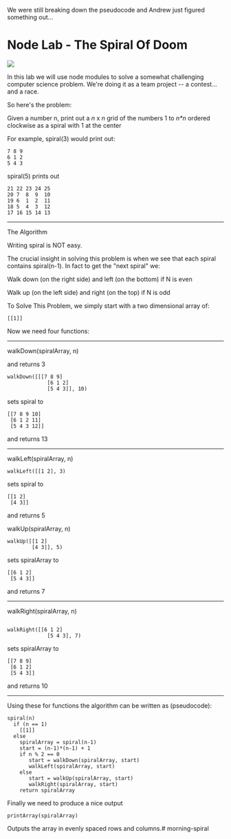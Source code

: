 We were still breaking down the pseudocode and Andrew just figured something out...

# Node Lab - The Spiral Of Doom

![](https://i.ytimg.com/vi/0lkjoTh1Gpk/maxresdefault.jpg)

In this lab we will use node modules to solve a somewhat challenging computer science problem. We're doing it as a team project -- a contest... and a race.

So here's the problem:

Given a number n, print out a _n_ x _n_ grid of the numbers 1 to _n*n_ ordered clockwise as a spiral with 1 at the center

For example, spiral(3) would print out:

```
7 8 9
6 1 2
5 4 3
```

spiral(5) prints out

```
21 22 23 24 25
20 7  8  9  10
19 6  1  2  11
18 5  4  3  12
17 16 15 14 13
```

---

The Algorithm

Writing spiral is NOT easy.

The crucial insight in solving this problem is when we see that each spiral contains spiral(n-1). In fact to get the "next spiral" we:

Walk down (on the right side) and left (on the bottom) if N is even

Walk up (on the left side) and right (on the top) if N is odd

To Solve This Problem, we simply start with a two dimensional array of:

```
[[1]]
```

Now we need four functions:

---

walkDown(spiralArray, n)

and returns 3

```
walkDown([[[7 8 9]
			 [6 1 2]
			 [5 4 3]], 10)
```
		 
sets spiral to

```
[[7 8 9 10]
 [6 1 2 11]
 [5 4 3 12]]
```

and returns 13

---

walkLeft(spiralArray, n)

```
walkLeft([[1 2], 3)
```

sets spiral to

```
[[1 2]
 [4 3]]
```

and returns 5

walkUp(spiralArray, n)

```
walkUp([[1 2]
        [4 3]], 5)
```

sets spiralArray to

```
[[6 1 2]
 [5 4 3]]
```

and returns 7

---

walkRight(spiralArray, n)

```

walkRight([[6 1 2]
			 [5 4 3], 7)
```

sets spiralArray to

```
[[7 8 9]
 [6 1 2]
 [5 4 3]]
```

and returns 10

---

Using these for functions the algorithm can be written as (pseudocode):


```
spiral(n)
  if (n == 1)
    [[1]]
  else 
    spiralArray = spiral(n-1)
    start = (n-1)*(n-1) + 1
    if n % 2 == 0
       start = walkDown(spiralArray, start)
       walkLeft(spiralArray, start)
    else
       start = walkUp(spiralArray, start)
       walkRight(spiralArray, start)
    return spiralArray
```

Finally we need to produce a nice output

```
printArray(spiralArray)
```

Outputs the array in evenly spaced rows and columns.# morning-spiral

